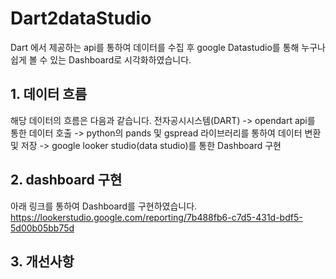 # Dart2dataStudio
Dart 에서 제공하는 api를 통하여 데이터를 수집 후 google Datastudio를 통해 누구나 쉽게 볼 수 있는 Dashboard로 시각화하였습니다.

## 1. 데이터 흐름
  해당 데이터의 흐름은 다음과 같습니다.
  전자공시시스템(DART) -> opendart api를 통한 데이터 호출 -> python의 pands 및 gspread 라이브러리를 통하여 데이터 변환 및 저장 -> google looker studio(data studio)를 통한 Dashboard 구현

## 2. dashboard 구현
   아래 링크를 통하여 Dashboard를 구현하였습니다.
   https://lookerstudio.google.com/reporting/7b488fb6-c7d5-431d-bdf5-5d00b05bb75d
## 3. 개선사항
